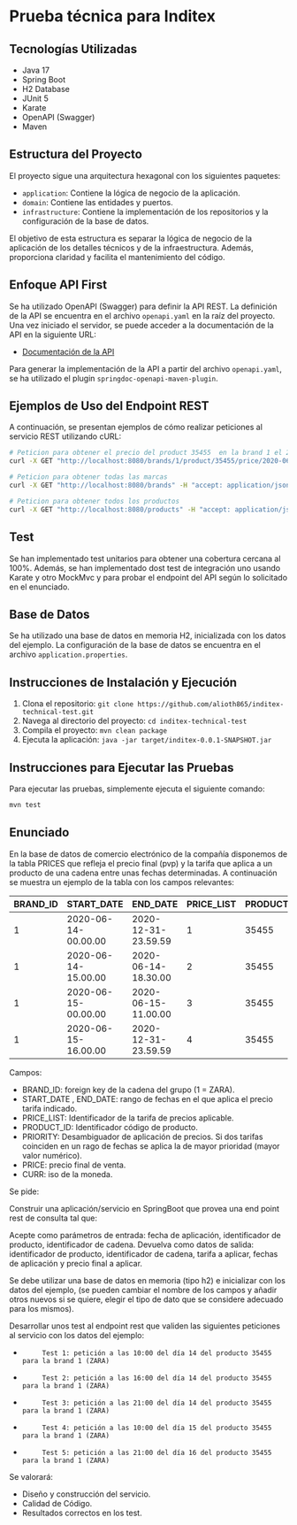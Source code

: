 # Prueba técnica para Inditex

## Tecnologías Utilizadas

- Java 17
- Spring Boot
- H2 Database
- JUnit 5
- Karate
- OpenAPI (Swagger)
- Maven

## Estructura del Proyecto

El proyecto sigue una arquitectura hexagonal con los siguientes paquetes:

- `application`: Contiene la lógica de negocio de la aplicación.
- `domain`: Contiene las entidades y puertos.
- `infrastructure`: Contiene la implementación de los repositorios y la configuración de la base de
  datos.

El objetivo de esta estructura es separar la lógica de negocio de la aplicación de los detalles
técnicos y de la infraestructura. Además, proporciona claridad y facilita el mantenimiento del
código.

## Enfoque API First

Se ha utilizado OpenAPI (Swagger) para definir la API REST. La definición de la API se encuentra en
el archivo `openapi.yaml` en la raíz del proyecto. Una vez iniciado el servidor, se puede acceder a
la documentación de la API en la siguiente URL:

- [Documentación de la API](http://localhost:8080/swagger-ui/index.html)

Para generar la implementación de la API a partir del archivo `openapi.yaml`, se ha utilizado el
plugin `springdoc-openapi-maven-plugin`.

## Ejemplos de Uso del Endpoint REST

A continuación, se presentan ejemplos de cómo realizar peticiones al servicio REST utilizando cURL:

```bash
# Peticion para obtener el precio del product 35455  en la brand 1 el 2020-06-14-00.00.00
curl -X GET "http://localhost:8080/brands/1/product/35455/price/2020-06-14-00.00.00" -H "accept: application/json"

# Peticion para obtener todas las marcas
curl -X GET "http://localhost:8080/brands" -H "accept: application/json"

# Peticion para obtener todos los productos
curl -X GET "http://localhost:8080/products" -H "accept: application/json"
```

## Test

Se han implementado test unitarios para obtener una cobertura cercana al 100%. Además, se han
implementado dost test de integración uno usando Karate y otro MockMvc y para probar el endpoint del API según lo solicitado en el
enunciado.

## Base de Datos

Se ha utilizado una base de datos en memoria H2, inicializada con los datos del ejemplo. La
configuración de la base de datos se encuentra en el archivo `application.properties`.

## Instrucciones de Instalación y Ejecución

1. Clona el repositorio: `git clone https://github.com/alioth865/inditex-technical-test.git`
2. Navega al directorio del proyecto: `cd inditex-technical-test    `
3. Compila el proyecto: `mvn clean package`
4. Ejecuta la aplicación: `java -jar target/inditex-0.0.1-SNAPSHOT.jar`

## Instrucciones para Ejecutar las Pruebas

Para ejecutar las pruebas, simplemente ejecuta el siguiente comando:

```bash
mvn test
```

## Enunciado

En la base de datos de comercio electrónico de la compañía disponemos de la tabla PRICES que refleja
el precio final (pvp) y la tarifa que aplica a un producto de una cadena entre unas fechas
determinadas. A continuación se muestra un ejemplo de la tabla con los campos relevantes:

| BRAND_ID | START_DATE          | END_DATE            | PRICE_LIST | PRODUCT_ID | PRIORITY | PRICE | CURR |
|----------|---------------------|---------------------|------------|------------|----------|-------|------|
| 1        | 2020-06-14-00.00.00 | 2020-12-31-23.59.59 | 1          | 35455      | 0        | 35.50 | EUR  |
| 1        | 2020-06-14-15.00.00 | 2020-06-14-18.30.00 | 2          | 35455      | 1        | 25.45 | EUR  |
| 1        | 2020-06-15-00.00.00 | 2020-06-15-11.00.00 | 3          | 35455      | 1        | 30.50 | EUR  |
| 1        | 2020-06-15-16.00.00 | 2020-12-31-23.59.59 | 4          | 35455      | 1        | 38.95 | EUR  |

Campos:

- BRAND_ID: foreign key de la cadena del grupo (1 = ZARA).
- START_DATE , END_DATE: rango de fechas en el que aplica el precio tarifa indicado.
- PRICE_LIST: Identificador de la tarifa de precios aplicable.
- PRODUCT_ID: Identificador código de producto.
- PRIORITY: Desambiguador de aplicación de precios. Si dos tarifas coinciden en un rago de fechas se
  aplica la de mayor prioridad (mayor valor numérico).
- PRICE: precio final de venta.
- CURR: iso de la moneda.

Se pide:

Construir una aplicación/servicio en SpringBoot que provea una end point rest de consulta tal que:

Acepte como parámetros de entrada: fecha de aplicación, identificador de producto, identificador de
cadena.
Devuelva como datos de salida: identificador de producto, identificador de cadena, tarifa a aplicar,
fechas de aplicación y precio final a aplicar.

Se debe utilizar una base de datos en memoria (tipo h2) e inicializar con los datos del ejemplo, (se
pueden cambiar el nombre de los campos y añadir otros nuevos si se quiere, elegir el tipo de dato
que se considere adecuado para los mismos).

Desarrollar unos test al endpoint rest que validen las siguientes peticiones al servicio con los
datos del ejemplo:

-          Test 1: petición a las 10:00 del día 14 del producto 35455   para la brand 1 (ZARA)
-          Test 2: petición a las 16:00 del día 14 del producto 35455   para la brand 1 (ZARA)
-          Test 3: petición a las 21:00 del día 14 del producto 35455   para la brand 1 (ZARA)
-          Test 4: petición a las 10:00 del día 15 del producto 35455   para la brand 1 (ZARA)
-          Test 5: petición a las 21:00 del día 16 del producto 35455   para la brand 1 (ZARA)

Se valorará:

- Diseño y construcción del servicio.
- Calidad de Código.
- Resultados correctos en los test.



